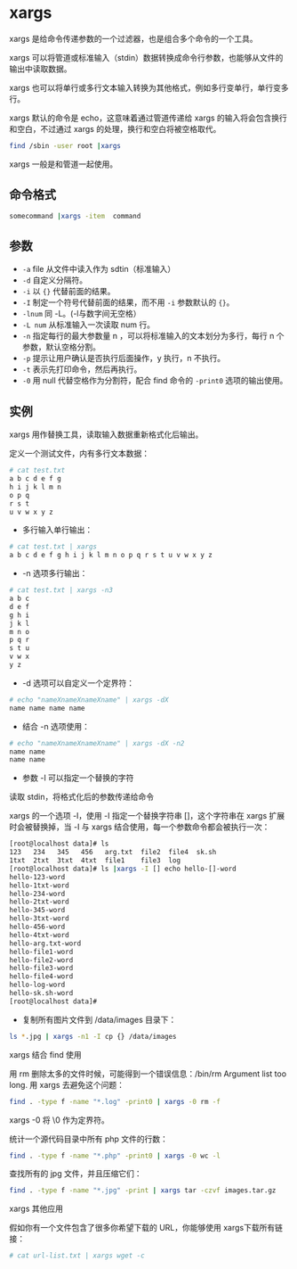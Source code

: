 # xargs

xargs 是给命令传递参数的一个过滤器，也是组合多个命令的一个工具。

xargs 可以将管道或标准输入（stdin）数据转换成命令行参数，也能够从文件的输出中读取数据。

xargs 也可以将单行或多行文本输入转换为其他格式，例如多行变单行，单行变多行。

xargs 默认的命令是 echo，这意味着通过管道传递给 xargs 的输入将会包含换行和空白，不过通过 xargs 的处理，换行和空白将被空格取代。

```bash
find /sbin -user root |xargs
```

xargs 一般是和管道一起使用。

## 命令格式

```bash
somecommand |xargs -item  command
```

## 参数

- `-a`        file 从文件中读入作为 sdtin（标准输入）
- `-d`        自定义分隔符。
- `-i`        以 `{}` 代替前面的结果。
- `-I`        制定一个符号代替前面的结果，而不用 `-i` 参数默认的 `{}`。
- `-lnum`     同 -L。(-l与数字间无空格）
- `-L num`    从标准输入一次读取 num 行。
- `-n`        指定每行的最大参数量 n ，可以将标准输入的文本划分为多行，每行 n 个参数，默认空格分割。
- `-p`        提示让用户确认是否执行后面操作，y 执行，n 不执行。
- `-t`        表示先打印命令，然后再执行。
- `-0`        用 null 代替空格作为分割符，配合 find 命令的 `-print0` 选项的输出使用。

## 实例

xargs 用作替换工具，读取输入数据重新格式化后输出。

定义一个测试文件，内有多行文本数据：

```bash
# cat test.txt
a b c d e f g
h i j k l m n
o p q
r s t
u v w x y z
```

- 多行输入单行输出：

```bash
# cat test.txt | xargs
a b c d e f g h i j k l m n o p q r s t u v w x y z
```

- -n 选项多行输出：

```bash
# cat test.txt | xargs -n3
a b c
d e f
g h i
j k l
m n o
p q r
s t u
v w x
y z
```

- -d 选项可以自定义一个定界符：

```bash
# echo "nameXnameXnameXname" | xargs -dX
name name name name
```

- 结合 -n 选项使用：

```bash
# echo "nameXnameXnameXname" | xargs -dX -n2
name name
name name
```

- 参数 -I 可以指定一个替换的字符

读取 stdin，将格式化后的参数传递给命令

xargs 的一个选项 -I，使用 -I 指定一个替换字符串 []，这个字符串在 xargs 扩展时会被替换掉，当 -I 与 xargs 结合使用，每一个参数命令都会被执行一次：

```bash
[root@localhost data]# ls
123   234   345   456   arg.txt  file2  file4  sk.sh
1txt  2txt  3txt  4txt  file1    file3  log
[root@localhost data]# ls |xargs -I [] echo hello-[]-word
hello-123-word
hello-1txt-word
hello-234-word
hello-2txt-word
hello-345-word
hello-3txt-word
hello-456-word
hello-4txt-word
hello-arg.txt-word
hello-file1-word
hello-file2-word
hello-file3-word
hello-file4-word
hello-log-word
hello-sk.sh-word
[root@localhost data]#
```

- 复制所有图片文件到 /data/images 目录下：

```bash
ls *.jpg | xargs -n1 -I cp {} /data/images
```

xargs 结合 find 使用

用 rm 删除太多的文件时候，可能得到一个错误信息：/bin/rm Argument list too long. 用 xargs 去避免这个问题：

```bash
find . -type f -name "*.log" -print0 | xargs -0 rm -f
```

xargs -0 将 \0 作为定界符。

统计一个源代码目录中所有 php 文件的行数：

```bash
find . -type f -name "*.php" -print0 | xargs -0 wc -l
```

查找所有的 jpg 文件，并且压缩它们：

```bash
find . -type f -name "*.jpg" -print | xargs tar -czvf images.tar.gz
```

xargs 其他应用

假如你有一个文件包含了很多你希望下载的 URL，你能够使用 xargs下载所有链接：

```bash
# cat url-list.txt | xargs wget -c
```
